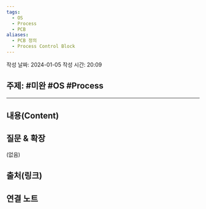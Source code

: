 ```yaml
---
tags:
  - OS
  - Process
  - PCB
aliases:
  - PCB 정의
  - Process Control Block
---
```

작성 날짜: 2024-01-05
작성 시간: 20:09

## 주제: #미완 #OS #Process 

----
## 내용(Content)


## 질문 & 확장

(없음)

## 출처(링크)


## 연결 노트










